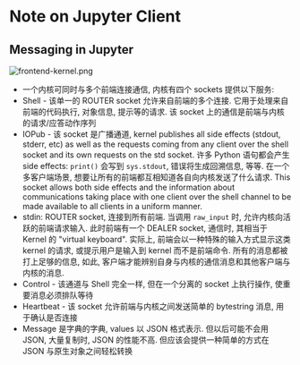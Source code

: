 # Note on Jupyter Client

## Messaging in Jupyter

![frontend-kernel.png](front-kernel.png)

- 一个内核可同时与多个前端连接通信, 内核有四个 sockets 提供以下服务:
 - Shell - 该单一的 ROUTER socket 允许来自前端的多个连接. 它用于处理来自前端的代码执行, 对象信息, 提示等的请求. 该 socket 上的通信是前端与内核的请求/应答动作序列
 - IOPub - 该 socket 是广播通道, kernel publishes all side effects (stdout, stderr, etc) as well as the requests coming from any client over the shell socket and its own requests on the std socket. 许多 Python 语句都会产生 side effects: `print()` 会写到 `sys.stdout`, 错误将生成回溯信息, 等等. 在一个多客户端场景, 想要让所有的前端都互相知道各自向内核发送了什么请求. This socket allows both side effects and the information about communications taking place with one client over the shell channel to be made available to all clients in a uniform manner.
 - stdin: ROUTER socket, 连接到所有前端. 当调用 `raw_input` 时, 允许内核向活跃的前端请求输入. 此时前端有一个 DEALER socket, 通信时, 其相当于 Kernel 的 "virtual keyboard". 实际上, 前端会以一种特殊的输入方式显示这类 kernel 的请求, 或提示用户是输入到 kernel 而不是前端命令. 所有的消息都被打上足够的信息, 如此, 客户端才能辨别自身与内核的通信消息和其他客户端与内核的消息.
 - Control - 该通道与 Shell 完全一样, 但在一个分离的 socket 上执行操作, 使重要消息必须排队等待
 - Heartbeat - 该 socket 允许前端与内核之间发送简单的 bytestring 消息, 用于确认是否连接
- Message 是字典的字典, values 以 JSON 格式表示. 但以后可能不会用 JSON, 大量复制时, JSON 的性能不高. 但应该会提供一种简单的方式在 JSON 与原生对象之间轻松转换
